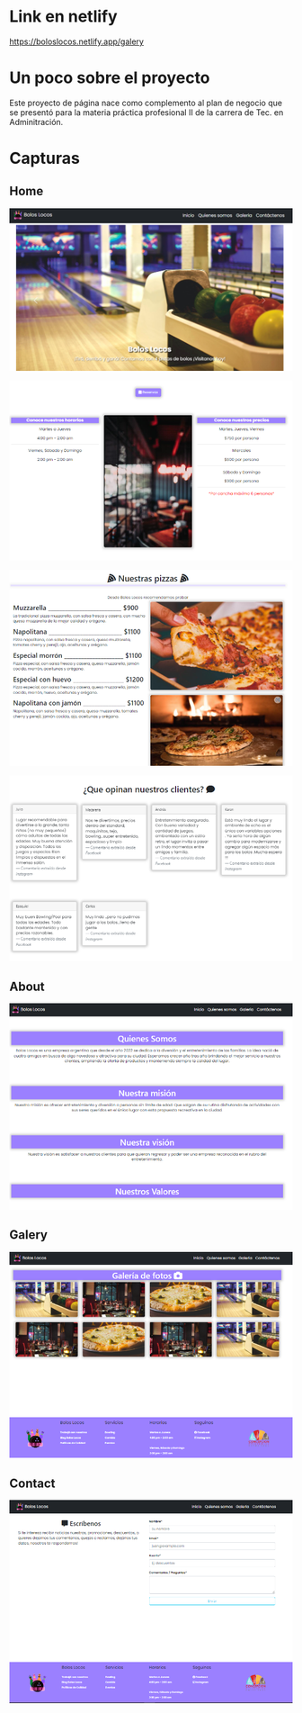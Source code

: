 # Link en netlify

https://boloslocos.netlify.app/galery

# Un poco sobre el proyecto
Este proyecto de página nace como complemento al plan de negocio que se presentó para la materia práctica profesional II de la carrera de Tec. en Adminitración.

# Capturas

## Home
![](public/img-readme/1.PNG)

![](public/img-readme/2.PNG)

![](public/img-readme/3.PNG)

![](public/img-readme/4.PNG)

## About
![](public/img-readme/6.PNG)

## Galery
![](public/img-readme/8.PNG)

## Contact
![](public/img-readme/7.PNG)


